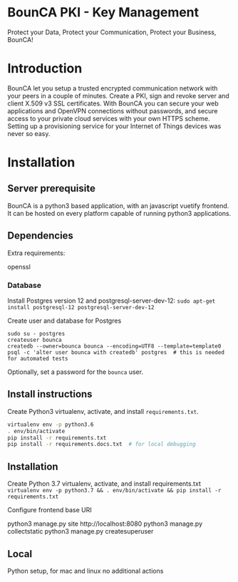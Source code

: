 BounCA PKI - Key Management
===========================

Protect your Data, Protect your Communication,
Protect your Business, BounCA!

# Introduction

BounCA let you setup a trusted encrypted communication network with your peers in a couple of minutes.
Create a PKI, sign and revoke server and client X.509 v3 SSL certificates.
With BounCA you can secure your web applications and OpenVPN connections without passwords,
and secure access to your private cloud services with your own HTTPS scheme.
Setting up a provisioning service for your Internet of Things devices was never so easy.

# Installation

## Server prerequisite

BounCA is a python3 based application, with an javascript vuetify frontend.
It can be hosted on every platform capable of running python3 applications.

## Dependencies
Extra requirements:

openssl
### Database
Install Postgres version 12 and postgresql-server-dev-12:
`sudo apt-get install postgresql-12 postgresql-server-dev-12`

Create user and database for Postgres
```
sudo su - postgres
createuser bounca
createdb --owner=bounca bounca --encoding=UTF8 --template=template0
psql -c 'alter user bounca with createdb' postgres  # this is needed for automated tests
```

Optionally, set a password for the `bounca` user.

## Install instructions

Create Python3 virtualenv, activate, and install `requirements.txt`.

```bash
virtualenv env -p python3.6
. env/bin/activate
pip install -r requirements.txt
pip install -r requirements.docs.txt  # for local debugging
```

## Installation

Create Python 3.7 virtualenv, activate, and install requirements.txt
`virtualenv env -p python3.7 && . env/bin/activate && pip install -r requirements.txt`

Configure frontend base URI

python3 manage.py site http://localhost:8080
python3 manage.py collectstatic
python3 manage.py createsuperuser

## Local

Python setup, for mac and linux no additional actions






